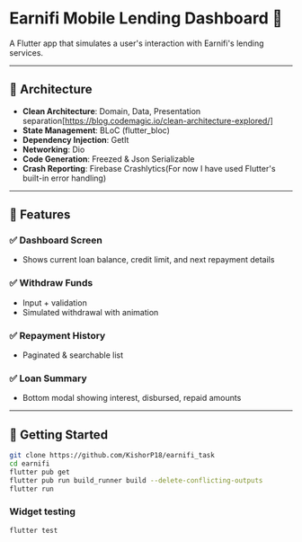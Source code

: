# Earnifi Mobile Lending Dashboard 📱

A Flutter app that simulates a user's interaction with Earnifi's lending services.

---

## 🧱 Architecture

- **Clean Architecture**: Domain, Data, Presentation
  separation[https://blog.codemagic.io/clean-architecture-explored/]
- **State Management**: BLoC (flutter_bloc)
- **Dependency Injection**: GetIt
- **Networking**: Dio
- **Code Generation**: Freezed & Json Serializable
- **Crash Reporting**: Firebase Crashlytics(For now I have used Flutter's built-in error handling)

---

## 📱 Features

### ✅ Dashboard Screen

- Shows current loan balance, credit limit, and next repayment details

### ✅ Withdraw Funds

- Input + validation
- Simulated withdrawal with animation

### ✅ Repayment History

- Paginated & searchable list

### ✅ Loan Summary

- Bottom modal showing interest, disbursed, repaid amounts

---

## 🚀 Getting Started

```bash
git clone https://github.com/KishorP18/earnifi_task
cd earnifi
flutter pub get
flutter pub run build_runner build --delete-conflicting-outputs
flutter run
```

### Widget testing

```bash
flutter test
```